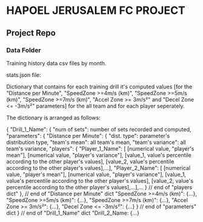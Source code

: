 # HAPOEL JERUSALEM FC PROJECT
## Project Repo
### Data Folder
Training history data csv files by month.

stats.json file:

Dictionary that contains for each training drill it's computed values [for the "Distance per Minute", "SpeedZone >=4m/s (km)", "SpeedZone >=5m/s (km)", "SpeedZone >=7m/s (km)", "Accel Zone >= 3m/s²" and "Decel Zone <= -3m/s²" parameters] for the all team and for each player seperately.

The dictionary is arranged as follows:

{
"Drill_1_Name": {
"num of sets": number of sets recorded and computed, "parameters": {
                                                                    "Distance per Minute": {
                                                                    "dist. type": parameter's distribution type,
                                                                    "team's mean": all team's mean,
                                                                    "team's variance": all team's variance,
                                                                    "players": {
                                                                    "Player_1_Name": [
                                                                    [numerical value, "player's mean"],
                                                                    [numerical value, "player's variance"],
                                                                    [value_1, value's percentile according to the other player's values],
                                                                    [value_2, value's percentile according to the other player's values],...],
                                                                    "Player_2_Name": [
                                                                    [numerical value, "player's mean"],
                                                                    [numerical value, "player's variance"],
                                                                    [value_1, value's percentile according to the other player's values],
                                                                    [value_2, value's percentile according to the other player's values],...],...
                                                                    } // end of "players dict"
                                                                    }, // end of "Distance per Minute" dict
                                                                    "SpeedZone >=4m/s (km)": {...},
                                                                    "SpeedZone >=5m/s (km)": {...},
                                                                    "SpeedZone >=7m/s (km)": {...},
                                                                    "Accel Zone >= 3m/s²": {...},
                                                                    "Decel Zone <= -3m/s²": {...}
                                                                    } // end of "parameters" dict
} // end of "Drill_1_Name" dict
"Drill_2_Name: {...}
                                                                    
                                                                    
